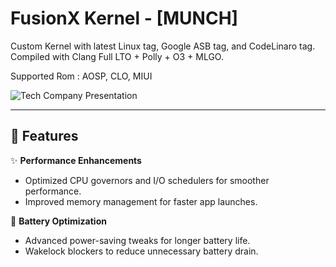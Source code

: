 # FusionX Kernel - [MUNCH]

Custom Kernel with latest Linux tag, Google ASB tag, and CodeLinaro tag. Compiled with Clang Full LTO + Polly + O3 + MLGO.

Supported Rom : AOSP, CLO, MIUI

![Tech Company Presentation](https://github.com/SenseiiX/SenseiiX/blob/main/Black%20and%20Grey%203D%20Shapes%20Tech%20Company%20Presentation.jpg?raw=true)

---
## 📌 **Features**

✨ **Performance Enhancements**  
- Optimized CPU governors and I/O schedulers for smoother performance.
- Improved memory management for faster app launches.

🔋 **Battery Optimization**  
- Advanced power-saving tweaks for longer battery life.
- Wakelock blockers to reduce unnecessary battery drain.
